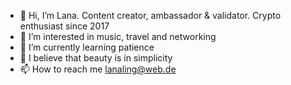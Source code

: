 - 👋 Hi, I’m Lana. Content creator, ambassador & validator.
Сrypto enthusiast since 2017
- 👀 I’m interested in music, travel and networking
- 🌱 I’m currently learning patience
- 💖 I believe that beauty is in simplicity
- 📫 How to reach me lanaling@web.de

<!---
Ruslana003/Ruslana003 is a ✨ special ✨ repository because its `README.md` (this file) appears on your GitHub profile.
You can click the Preview link to take a look at your changes.
--->
